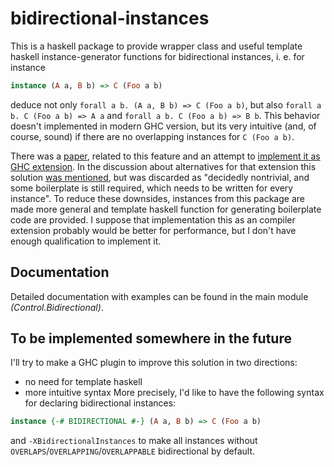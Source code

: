 bidirectional-instances
===

This is a haskell package to provide wrapper class and useful template haskell
instance-generator functions for bidirectional instances, i. e. for instance
```hs
instance (A a, B b) => C (Foo a b)
```
deduce not only `forall a b. (A a, B b) => C (Foo a b)`, but also
`forall a b. C (Foo a b) => A a` and `forall a b. C (Foo a b) => B b`.
This behavior doesn't implemented in modern GHC version, but its very intuitive
(and, of course, sound) if there are no overlapping instances for `C (Foo a b)`.

There was a [paper](https://arxiv.org/pdf/1906.12242.pdf), related to this 
feature and an attempt to 
[implement it as GHC extension](https://github.com/KoenP/ghc-proposals/blob/patch-1/proposals/0000-bidirectional-instances.md).
In the discussion about alternatives for that extension this solution 
[was mentioned](https://github.com/KoenP/ghc-proposals/blob/patch-1/proposals/0000-bidirectional-instances.md#using-constraint-kinds),
but was discarded as "decidedly nontrivial, and some boilerplate is still 
required, which needs to be written for every instance".
To reduce these downsides, instances from this package are made more general
and template haskell function for generating boilerplate code are provided.
I suppose that implementation this as an compiler extension probably would be 
better for performance, but I don't have enough qualification to implement it.

Documentation
---
Detailed documentation with examples can be found in the main module 
*(Control.Bidirectional)*.


To be implemented somewhere in the future
---
I'll try to make a GHC plugin to improve this solution in two directions:
- no need for template haskell
- more intuitive syntax
More precisely, I'd like to have the following syntax for declaring 
bidirectional instances:
```hs
instance {-# BIDIRECTIONAL #-} (A a, B b) => C (Foo a b)
```
and `-XBidirectionalInstances` to make all instances without 
`OVERLAPS`/`OVERLAPPING`/`OVERLAPPABLE` bidirectional by default.


